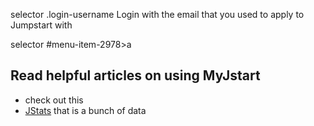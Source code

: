 selector .login-username
  Login with the email that you used to apply to Jumpstart with

selector #menu-item-2978>a
## Read helpful articles on using MyJstart
* check out this
* [JStats](https://jstats.jstart.org)
that is a bunch of data